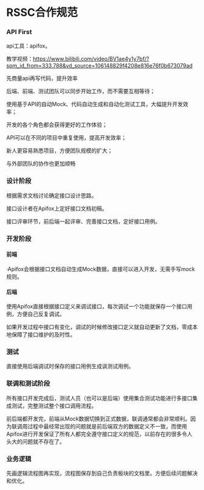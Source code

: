 # RSSC合作规范

### API First
api工具：apifox。

教学视频：https://www.bilibili.com/video/BV1ae4y1y7bf/?spm_id_from=333.788&vd_source=106148829f4208e816e76f0b673079ad

先商量api再写代码，提升效率

后端、前端、测试团队可以同步开始工作，而不需要互相等待；

使用基于API的自动Mock、代码自动生成和自动化测试工具，大幅提升开发效率；

开发的各个角色都会获得更好的工作体验；

API可以在不同的项目中重复使用，提高开发效率；

新人更容易熟悉项目，方便团队规模的扩大；

与外部团队的协作也更加顺畅

### 设计阶段

根据需求文档讨论确定接口设计思路。

接口设计者在Apifox上定好接口文档初稿。

接口评审环节，前后端一起评审、完善接口文档，定好接口用例。

### 开发阶段

  #### 前端

  ·Apifox会根据接口文档自动生成Mock数据，直接可以进入开发，无需手写mock规则。

  #### 后端

  使用Apifox直接根据接口定义来调试接口，每次调试一个功能就保存一个接口用例，方便自己反复调试。
  
  如果开发过程中接口有变化，调试的时候修改接口定义就自动更新了文档，零成本地保障了接口维护的及时性。

  ### 测试
  
  直接使用后端调试时保存的接口用例生成讽测试用例。
  
### 联调和测试阶段

所有接口开发完成后，测试人员（也可以是后端）使用集合测试功能进行多接口集成测试，完整测试整个接口调用流程。

前后端都开发完，前端从Mock数据切换到正式数据，联调通常都会非常顺利。因为联调周过程中最经常出现的问题就是前后端双方的数据定义不一致，而使用Apifox进行开发保证了所有人都完全遵守接口定义的规范，以前存在的很多令人头大的问题就不存在了。

### 业务逻辑

先画逻辑流程图再实现，流程图保存到自己负责板块的文档里。方便后续问题解决和优化。

